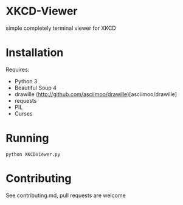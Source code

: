 # XKCD-Viewer
simple completely terminal viewer for XKCD

# Installation

Requires:
* Python 3
* Beautiful Soup 4
* drawille (http://github.com/asciimoo/drawille)[asciimoo/drawille]
* requests
* PIL
* Curses

# Running

`python XKCDViewer.py`

# Contributing

See contributing.md, pull requests are welcome
